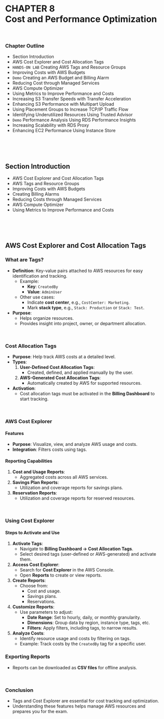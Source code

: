# CHAPTER 8<br>Cost and Performance Optimization

<br>

### Chapter Outline
- Section Introduction
- AWS Cost Explorer and Cost Allocation Tags
- `HANDS-ON LAB` Creating AWS Tags and Resource Groups
- Improving Costs with AWS Budgets
- `Demo` Creating an AWS Budget and Billing Alarm
- Reducing Cost through Managed Services
- AWS Compute Optimizer
- Using Metrics to Improve Performance and Costs
- Increasing S3 Transfer Speeds with Transfer Acceleration
- Enhancing S3 Performance with Multipart Upload
- Using Placement Groups to Increase TCP/IP Traffic Flow
- Identifying Underutilized Resources Using Trusted Advisor
- `Demo` Performance Analysis Using RDS Performance Insights
- Increasing Scalability with RDS Proxy
- Enhancing EC2 Performance Using Instance Store

<br><br><br>

## Section Introduction
- AWS Cost Explorer and Cost Allocation Tags
- AWS Tags and Resource Groups
- Improving Costs with AWS Budgets
- Creating Billing Alarms
- Reducing Costs through Managed Services
- AWS Compute Optimizer
- Using Metrics to Improve Performance and Costs

<br><br><br>


## AWS Cost Explorer and Cost Allocation Tags
### **What are Tags?**
- **Definition**: Key-value pairs attached to AWS resources for easy identification and tracking.
  - Example:
    - **Key**: `CreatedBy`
    - **Value**: `AdminUser`
  - Other use cases:
    - Indicate **cost center**, e.g., `CostCenter: Marketing`.
    - Mark **stack type**, e.g., `Stack: Production` or `Stack: Test`.
- **Purpose**: 
  - Helps organize resources.
  - Provides insight into project, owner, or department allocation.

<br>

### **Cost Allocation Tags**
- **Purpose**: Help track AWS costs at a detailed level.
- **Types**:
  1. **User-Defined Cost Allocation Tags**:
     - Created, defined, and applied manually by the user.
  2. **AWS-Generated Cost Allocation Tags**:
     - Automatically created by AWS for supported resources.
- **Activation**:
  - Cost allocation tags must be activated in the **Billing Dashboard** to start tracking.

<br>

### **AWS Cost Explorer**
#### **Features**
- **Purpose**: Visualize, view, and analyze AWS usage and costs.
- **Integration**: Filters costs using tags.

#### **Reporting Capabilities**
1. **Cost and Usage Reports**:
   - Aggregated costs across all AWS services.
2. **Savings Plan Reports**:
   - Utilization and coverage reports for savings plans.
3. **Reservation Reports**:
   - Utilization and coverage reports for reserved resources.

<br>

### **Using Cost Explorer**
#### **Steps to Activate and Use**
1. **Activate Tags**:
   - Navigate to **Billing Dashboard → Cost Allocation Tags**.
   - Select desired tags (user-defined or AWS-generated) and activate them.
2. **Access Cost Explorer**:
   - Search for **Cost Explorer** in the AWS Console.
   - Open **Reports** to create or view reports.
3. **Create Reports**:
   - Choose from:
     - Cost and usage.
     - Savings plans.
     - Reservations.
4. **Customize Reports**:
   - Use parameters to adjust:
     - **Date Range**: Set to hourly, daily, or monthly granularity.
     - **Dimensions**: Group data by region, instance type, tags, etc.
     - **Filters**: Apply filters, including tags, to narrow results.
5. **Analyze Costs**:
   - Identify resource usage and costs by filtering on tags.
   - Example: Track costs by the `CreatedBy` tag for a specific user.

### **Exporting Reports**
- Reports can be downloaded as **CSV files** for offline analysis.

<br>

### **Conclusion**
- Tags and Cost Explorer are essential for cost tracking and optimization.
- Understanding these features helps manage AWS resources and prepares you for the exam.

<br><br><br>


